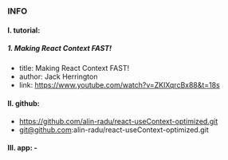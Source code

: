 ### INFO

#### I. tutorial:

##### 1. Making React Context FAST!
* title: Making React Context FAST!
* author: Jack Herrington
* link: https://www.youtube.com/watch?v=ZKlXqrcBx88&t=18s 

#### II. github: 

- https://github.com/alin-radu/react-useContext-optimized.git
- git@github.com:alin-radu/react-useContext-optimized.git

#### III. app: -

